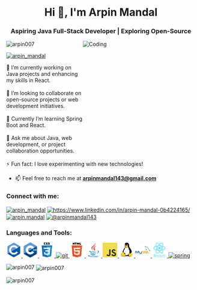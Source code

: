 <h1 align="center">Hi 👋, I'm Arpin Mandal</h1>
<h3 align="center">Aspiring Java Full-Stack Developer | Exploring Open-Source</h3>
<img align="right" alt="Coding" height="300" width="300" src="https://media.tenor.com/elljJSiSmPcAAAAM/john-wick-reload.gif"/>

<p align="left"> <img src="https://komarev.com/ghpvc/?username=arpin007&label=Profile%20views&color=0e75b6&style=flat" alt="arpin007" /> </p>

<p align="left"> <a href="https://twitter.com/arpin_mandal" target="blank"><img src="https://img.shields.io/twitter/follow/arpin_mandal?logo=twitter&style=for-the-badge" alt="arpin_mandal" /></a> </p>

🔭 I’m currently working on Java projects and enhancing my skills in React.<br><br>👯 I’m looking to collaborate on open-source projects or web development initiatives.<br><br>🌱 Currently I’m learning Spring Boot and React.<br><br>💬 Ask me about Java, web development, or project collaboration opportunities.<br><br>⚡ Fun fact: I love experimenting with new technologies!<br>


- 📫 Feel free to reach me at **arpinmandal143@gmail.com**

<h3 align="left">Connect with me:</h3>
<p align="left">
<a href="https://twitter.com/arpin_mandal" target="blank"><img align="center" src="https://raw.githubusercontent.com/rahuldkjain/github-profile-readme-generator/master/src/images/icons/Social/twitter.svg" alt="arpin_mandal" height="30" width="40" /></a>
<a href="https://linkedin.com/in/https://www.linkedin.com/in/arpin-mandal-0b4224165/" target="blank"><img align="center" src="https://raw.githubusercontent.com/rahuldkjain/github-profile-readme-generator/master/src/images/icons/Social/linked-in-alt.svg" alt="https://www.linkedin.com/in/arpin-mandal-0b4224165/" height="30" width="40" /></a>
<a href="https://instagram.com/arpin.mandal" target="blank"><img align="center" src="https://raw.githubusercontent.com/rahuldkjain/github-profile-readme-generator/master/src/images/icons/Social/instagram.svg" alt="arpin.mandal" height="30" width="40" /></a>
<a href="https://www.hackerrank.com/@arpinmandal143" target="blank"><img align="center" src="https://raw.githubusercontent.com/rahuldkjain/github-profile-readme-generator/master/src/images/icons/Social/hackerrank.svg" alt="@arpinmandal143" height="30" width="40" /></a>
</p>

<h3 align="left">Languages and Tools:</h3>
<p align="left"> <a href="https://www.cprogramming.com/" target="_blank" rel="noreferrer"> <img src="https://raw.githubusercontent.com/devicons/devicon/master/icons/c/c-original.svg" alt="c" width="40" height="40"/> </a> <a href="https://www.w3schools.com/cpp/" target="_blank" rel="noreferrer"> <img src="https://raw.githubusercontent.com/devicons/devicon/master/icons/cplusplus/cplusplus-original.svg" alt="cplusplus" width="40" height="40"/> </a> <a href="https://www.w3schools.com/css/" target="_blank" rel="noreferrer"> <img src="https://raw.githubusercontent.com/devicons/devicon/master/icons/css3/css3-original-wordmark.svg" alt="css3" width="40" height="40"/> </a> <a href="https://git-scm.com/" target="_blank" rel="noreferrer"> <img src="https://www.vectorlogo.zone/logos/git-scm/git-scm-icon.svg" alt="git" width="40" height="40"/> </a> <a href="https://www.w3.org/html/" target="_blank" rel="noreferrer"> <img src="https://raw.githubusercontent.com/devicons/devicon/master/icons/html5/html5-original-wordmark.svg" alt="html5" width="40" height="40"/> </a> <a href="https://www.java.com" target="_blank" rel="noreferrer"> <img src="https://raw.githubusercontent.com/devicons/devicon/master/icons/java/java-original.svg" alt="java" width="40" height="40"/> </a> <a href="https://developer.mozilla.org/en-US/docs/Web/JavaScript" target="_blank" rel="noreferrer"> <img src="https://raw.githubusercontent.com/devicons/devicon/master/icons/javascript/javascript-original.svg" alt="javascript" width="40" height="40"/> </a> <a href="https://www.linux.org/" target="_blank" rel="noreferrer"> <img src="https://raw.githubusercontent.com/devicons/devicon/master/icons/linux/linux-original.svg" alt="linux" width="40" height="40"/> </a> <a href="https://www.mysql.com/" target="_blank" rel="noreferrer"> <img src="https://raw.githubusercontent.com/devicons/devicon/master/icons/mysql/mysql-original-wordmark.svg" alt="mysql" width="40" height="40"/> </a> <a href="https://reactjs.org/" target="_blank" rel="noreferrer"> <img src="https://raw.githubusercontent.com/devicons/devicon/master/icons/react/react-original-wordmark.svg" alt="react" width="40" height="40"/> </a> <a href="https://spring.io/" target="_blank" rel="noreferrer"> <img src="https://www.vectorlogo.zone/logos/springio/springio-icon.svg" alt="spring" width="40" height="40"/> </a> </p>

<p><img align="left" src="https://github-readme-stats.vercel.app/api/top-langs?username=arpin007&show_icons=true&locale=en&layout=compact" alt="arpin007" /></p>

<p>&nbsp;<img align="center" src="https://github-readme-stats.vercel.app/api?username=arpin007&show_icons=true&locale=en" alt="arpin007" /></p>

<p><img align="center" src="https://github-readme-streak-stats.herokuapp.com/?user=arpin007&" alt="arpin007" /></p>
